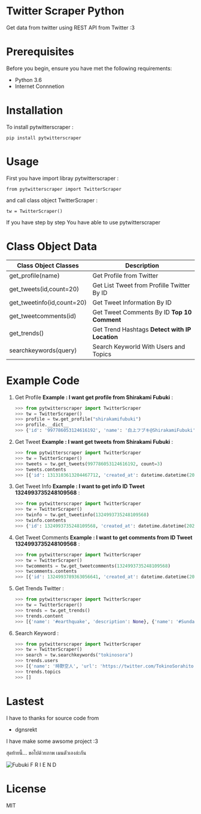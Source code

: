 # Twitter Scraper Python
Get data from twitter using REST API from Twitter :3

# Prerequisites
Before you begin, ensure you have met the following requirements:
* Python 3.6
* Internet Connnetion

# Installation
To install pytwitterscraper :

    pip install pytwitterscraper


# Usage 
First you have import libray pytwitterscraper :
    
    from pytwitterscraper import TwitterScraper
    

and call class object TwitterScraper :

    tw = TwitterScraper()

If you have step by step You have able to use pytwitterscraper

# Class Object Data

| Class Object Classes | Description |
| ------ | ------ |
| get_profile(name) | Get Profile from Twitter |
| get_tweets(id,count=20) | Get List Tweet from Profille Twitter By ID |
| get_tweetinfo(id,count=20) | Get Tweet Information By ID |
| get_tweetcomments(id) | Get Tweet Comments By ID **Top 10 Comment** | 
| get_trends() | Get Trend Hashtags **Detect with IP Location** |
| searchkeywords(query) | Search Keyworld With Users and Topics |

# Example Code
1. Get Profile **Example : I want get profile from Shirakami Fubuki** :
    ```py 
    >>> from pytwitterscraper import TwitterScraper
    >>> tw = TwitterScraper()
    >>> profile = tw.get_profile("shirakamifubuki")
    >>> profile.__dict__
    >>> {'id': '997786053124616192', 'name': '白上フブキ@ShirakamiFubuki', 'screenname': 'shirakamifubuki', 'url': 'https://twitter.com/shirakamifubuki', 'description': 'Vtuber事務所ホロライブプロダクション/1期生白上フブキ🦊❖担当絵師:凪白みと@lemon_mito 【ツイ担当】🦊は黒上🌽はユニコン 【絵】＃絵フブキ 【生放送】#フブキch 【切り抜き】#フブ切り【スケジュール】#白上式手抜きスケジュール', 'verifed': False, 'follower': 588788, 'following': 667, 'extended_url': 'https://t.co/R9TNhC7sPO', 'tweet': 75686, 'media': 9118, 'profileurl': 'https://pbs.twimg.com/profile_images/1322559849872334850/G2vq3G01.jpg', 'bannerurl': 'https://pbs.twimg.com/profile_banners/997786053124616192/1594284737', 'createat': datetime.datetime(2018, 5, 19, 10, 28, 27, tzinfo=datetime.timezone.utc)}
    ```

2. Get Tweet **Example : I want get tweets from Shirakami Fubuki** :
    ```py 
    >>> from pytwitterscraper import TwitterScraper
    >>> tw = TwitterScraper()
    >>> tweets = tw.get_tweets(997786053124616192, count=3)
    >>> tweets.contents
    >>> [{'id': 1313103613204467712, 'created_at': datetime.datetime(2020, 10, 5, 13, 7, 52, tzinfo=datetime.timezone.utc), 'lang': 'ja', 'text': '✨白上フブキお誕生日記念ボイス＆グッズ✨おるやんけのぬいぐるみの夢が叶いましたそして湯呑もいつか作りたいと言ってた夢が叶いました夢が沢山詰まったグッズ達ですよろしくおねがいします🌽🔽購入はコチラ🔽… https://t.co/ZksPkhYQI2', 'hashtags': [], 'media': [], 'urls': [{'url': 'https://t.co/ZksPkhYQI2'}], 'likes': 8656, 'relay': 0, 'retweet': 2329}, {'id': 1325440832795635713, 'created_at': datetime.datetime(2020, 11, 8, 14, 11, 34, tzinfo=datetime.timezone.utc), 'lang': 'ja', 'text': '⏰２５時から\u3000ポルポルと一緒に幽霊調 査いくことになったよーー！！！！✨今ソロで頑張ってるみたいぞ(^・ω・^§)ﾉ【Phasmophobia】 本\u3000物\u3000の\u3000狂\u3000気 【尾丸ポルカ/ホロライブ】 https://t.co/MO7Xug3chb @YouTubeより', 'hashtags': [], 'media': [], 'urls': [{'url': 'https://t.co/MO7Xug3chb'}], 'likes': 1448, 'relay': 0, 'retweet': 254}, {'id': 1325458019069538304, 'created_at': datetime.datetime(2020, 11, 8, 15, 19, 52, tzinfo=datetime.timezone.utc), 'lang': 'ja', 'text': '⏰２５時から！！！！突発！キツネ属による🎪🌽✨✨Phasmophobia✨✨先輩調査員として引っ張っていくぞぉおおっ！ポルポルも上手くなってるので！２人でプロ調査しにいくぞぉぉおいっ！！！🔽待機しておるか🔽… https://t.co/2vUfw2RyY6', 'hashtags': [], 'media': [], 'urls': [{'url': 'https://t.co/2vUfw2RyY6'}], 'likes': 1707, 'relay': 0, 'retweet': 350}]
    ```

3. Get Tweet Info **Example : I want to get info ID Tweet 1324993735248109568** :
    ```py
    >>> from pytwitterscraper import TwitterScraper
    >>> tw = TwitterScraper()
    >>> twinfo = tw.get_tweetinfo(1324993735248109568)
    >>> twinfo.contents
    >>> {'id': 1324993735248109568, 'created_at': datetime.datetime(2020, 11, 7, 8, 34, 58, tzinfo=datetime.timezone.utc), 'lang': 'ja', 'text': '⏰２０時からです今日のお祝いは２０時からです！✨２１時は５期生コラボみたいから皆でみよーっ🌽100万人をみんなでお祝いするやーつ🔽いつもありがとっ🔽 https://t.co/JV5IW889AE #フブキch https://t.co/KSGTLDdnt3', 'hashtags': ['フブキch'], 'media': [], 'urls': [], 'likes': 4204, 'relay': 0, 'retweet': 771}
    ```

4. Get Tweet Comments **Example : I want to get comments from ID Tweet 1324993735248109568** :
    ```py
    >>> from pytwitterscraper import TwitterScraper
    >>> tw = TwitterScraper()
    >>> twcomments = tw.get_tweetcomments(1324993735248109568)
    >>> twcomments.contents
    >>> [{'id': 1324993789363056641, 'created_at': datetime.datetime(2020, 11, 7, 8, 35, 11, tzinfo=datetime.timezone.utc), 'comment': '@shirakamifubuki 了解です！！', 'hashtags': [], 'media': [], 'urls': [], 'likes': 0, 'relay': 0, 'retweet': 0}, {'id': 1324993879691599876, 'created_at': datetime.datetime(2020, 11, 7, 8, 35, 32, tzinfo=datetime.timezone.utc), 'comment': '@shirakamifubuki 了解です！', 'hashtags': [], 'media': [], 'urls': [], 'likes': 0, 'relay': 0, 'retweet': 0}, {'id': 1324993879611904000, 'created_at': datetime.datetime(2020, 11, 7, 8, 35, 32, tzinfo=datetime.timezone.utc), 'comment': '@shirakamifubuki 🥰🥰🥰🥰🥰🥰', 'hashtags': [], 'media': [], 'urls': [], 'likes': 0, 'relay': 0, 'retweet': 0}, {'id': 1324993804059897857, 'created_at': datetime.datetime(2020, 11, 7, 8, 35, 14, tzinfo=datetime.timezone.utc), 'comment': '@shirakamifubuki りょぴ！', 'hashtags': [], 'media': [], 'urls': [], 'likes': 0, 'relay': 0, 'retweet': 0}, {'id': 1324993901317529600, 'created_at': datetime.datetime(2020, 11, 7, 8, 35, 37, tzinfo=datetime.timezone.utc), 'comment': '@shirakamifubuki りょぴ！', 'hashtags': [], 'media': [], 'urls': [], 'likes': 0, 'relay': 0, 'retweet': 0}, {'id': 1324993889401413632, 'created_at': datetime.datetime(2020, 11, 7, 8, 35, 35, tzinfo=datetime.timezone.utc), 'comment': '@shirakamifubuki りょぴ！', 'hashtags': [], 'media': [], 'urls': [], 'likes': 0, 'relay': 0, 'retweet': 0}, {'id': 1324993901900386304, 'created_at': datetime.datetime(2020, 11, 7, 8, 35, 38, tzinfo=datetime.timezone.utc), 'comment': '@shirakamifubuki 塾で見れねー', 'hashtags': [], 'media': [], 'urls': [], 'likes': 1, 'relay': 0, 'retweet': 0}, {'id': 1324993880912064512, 'created_at': datetime.datetime(2020, 11, 7, 8, 35, 33, tzinfo=datetime.timezone.utc), 'comment': '@shirakamifubuki りょぴ！！', 'hashtags': [], 'media': [], 'urls': [], 'likes': 0, 'relay': 0, 'retweet': 0}, {'id': 1324993849077297155, 'created_at': datetime.datetime(2020, 11, 7, 8, 35, 25, tzinfo=datetime.timezone.utc), 'comment': '@shirakamifubuki 了解です〜！', 'hashtags': [], 'media': [], 'urls': [], 'likes': 0, 'relay': 0, 'retweet': 0}, {'id': 1324993855440052225, 'created_at': datetime.datetime(2020, 11, 7, 8, 35, 26, tzinfo=datetime.timezone.utc), 'comment': '@shirakamifubuki I love you fubuki', 'hashtags': [], 'media': [], 'urls': [], 'likes': 1, 'relay': 0, 'retweet': 0}]
    ```

5. Get Trends Twitter : 
    ```py
    >>> from pytwitterscraper import TwitterScraper
    >>> tw = TwitterScraper()
    >>> trends = tw.get_trends()
    >>> trends.content
    >>> [{'name': '#earthquake', 'description': None}, {'name': '#SundayMorning', 'description': 'Greeting a new day with grumpiness, enthusiasm, motivation and coffee'}, {'name': 'GOT7', 'description': None}, {'name': 'Newt', 'description': None}, {'name': '#SundayThoughts', 'description': 'Wisdom, inspiration and curiosity for your Sunday'}, {'name': '#sundayvibes', 'description': None}, {'name': '#AskFFT', 'description': None}, {'name': 'New Bedford', 'description': None}, {'name': 'Four Seasons Total Landscaping', 'description': "People express confusion after President Trump Tweets that a press conference will be held 'at Four Seasons Total Landscaping’"}, {'name': 'Britain', 'description': None}, {'name': 'Antonio Brown', 'description': None}, {'name': 'Bliss Corner', 'description': None}, {'name': 'Good Sunday', 'description': None}, {'name': 'Cape Cod', 'description': None}, {'name': 'Parler', 'description': None}, {'name': 'Rudy', 'description': None}, {'name': 'Football Sunday', 'description': None}, {'name': 'Romney', 'description': None}, {'name': 'Deejay Dallas', 'description': None}, {'name': 'NFL Sunday', 'description': None}, {'name': 'USGS', 'description': None}, {'name': 'Written', 'description': None}, {'name': 'Mike Williams', 'description': None}, {'name': 'Turtwig', 'description': None}, {'name': 'Marvin Jones', 'description': None}, {'name': 'Chark', 'description': None}, {'name': 'Jeudy', 'description': None}, {'name': 'Doherty', 'description': None}, {'name': 'Seahawks -3', 'description': None}, {'name': 'Kushner', 'description': None}]
    ```

6. Search Keyword :
    ```py
    >>> from pytwitterscraper import TwitterScraper
    >>> tw = TwitterScraper()
    >>> search = tw.searchkeywords("tokinosora")
    >>> trends.users
    >>> [{'name': '時野空人', 'url': 'https://twitter.com/TokinoSorahito', 'profileurl': 'http://pbs.twimg.com/profile_images/480667036410863616/yeHCL21U_normal.png', 'bannerurl': 'https://pbs.twimg.com/profile_images/480667036410863616/yeHCL21U_normal.png', 'screen_name': 'TokinoSorahito', 'tags': ['tokinosorahito', '@tokinosorahito', ' 時野空人']}, {'name': '時の空', 'url': 'https://twitter.com/tokinosora', 'profileurl': 'http://pbs.twimg.com/profile_images/584402675506098176/InsS4pO1_normal.jpg', 'bannerurl': 'https://pbs.twimg.com/profile_images/584402675506098176/InsS4pO1_normal.jpg', 'screen_name': 'tokinosora', 'tags': ['tokinosora', '@tokinosora', '時の空']}, {'name': 'はーと', 'url': 'https://twitter.com/tokinosora7nana', 'profileurl': 'http://pbs.twimg.com/profile_images/414496896229470208/65DNd-___normal.jpeg', 'bannerurl': 'https://pbs.twimg.com/profile_images/414496896229470208/65DNd-___normal.jpeg', 'screen_name': 'tokinosora7nana', 'tags': ['tokinosora7nana', '@tokinosora7nana', 'はーと']}, {'name': 'tokinosora111', 'url': 'https://twitter.com/tokinosora111', 'profileurl': 'http://pbs.twimg.com/profile_images/958098875058814976/jT0oYXLt_normal.jpg', 'bannerurl': 'https://pbs.twimg.com/profile_images/958098875058814976/jT0oYXLt_normal.jpg', 'screen_name': 'tokinosora111', 'tags': ['tokinosora111', '@tokinosora111']}, {'name': 'Tokinosora17', 'url': 'https://twitter.com/tokinosora17', 'profileurl': 'http://abs.twimg.com/sticky/default_profile_images/default_profile_normal.png', 'bannerurl': 'https://abs.twimg.com/sticky/default_profile_images/default_profile_normal.png', 'screen_name': 'tokinosora17', 'tags': ['tokinosora17', '@tokinosora17']}, {'name': '松野', 'url': 'https://twitter.com/tokinosora33', 'profileurl': 'http://abs.twimg.com/sticky/default_profile_images/default_profile_normal.png', 'bannerurl': 'https://abs.twimg.com/sticky/default_profile_images/default_profile_normal.png', 'screen_name': 'tokinosora33', 'tags': ['tokinosora33', '@tokinosora33', '松野']}, {'name': '此帳戶停用中', 'url': 'https://twitter.com/tokinosora0705', 'profileurl': 'http://abs.twimg.com/sticky/default_profile_images/default_profile_normal.png', 'bannerurl': 'https://abs.twimg.com/sticky/default_profile_images/default_profile_normal.png', 'screen_name': 'tokinosora0705', 'tags': ['tokinosora0705', '@tokinosora0705', '此帳戶停用中']}, {'name': '宙船-そらふね-', 'url': 'https://twitter.com/tokinosorahune', 'profileurl': 'http://pbs.twimg.com/profile_images/749949021012172800/978S0ipS_normal.jpg', 'bannerurl': 'https://pbs.twimg.com/profile_images/749949021012172800/978S0ipS_normal.jpg', 'screen_name': 'tokinosorahune', 'tags': ['tokinosorahune', '@tokinosorahune', '宙船-そらふね-']}]
    >>> trends.topics
    >>> []
    ```

# Lastest 
I have to thanks for source code from 
- dgnsrekt 

 I have make some awsome project :3

สุดท้ายนี้... ขอไปด้วยภาพ เมนตัวเองล่ะกัน

![Fubuki F R I E N D](https://media1.tenor.com/images/0d99bbdd3327e45bb49262bc25a34997/tenor.gif)


# License

MIT
